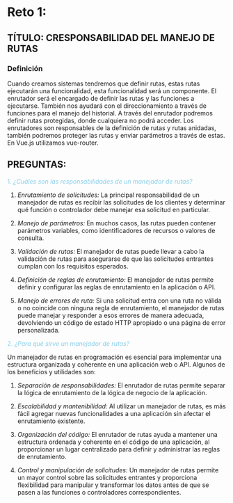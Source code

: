 # Reto 1:
## TÍTULO: CRESPONSABILIDAD DEL MANEJO DE RUTAS

###  Definición
Cuando creamos sistemas tendremos que definir rutas, estas rutas ejecutarán una
funcionalidad, esta funcionalidad será un componente.
El enrutador será el encargado de definir las rutas y las funciones a ejecutarse. También
nos ayudará con el direccionamiento a través de funciones para el manejo del historial.
A través del enrutador podremos definir rutas protegidas, donde cualquiera no podrá
acceder. Los enrutadores son responsables de la definición de rutas y rutas anidadas,
también podremos proteger las rutas y enviar parámetros a través de estas.
En Vue.js utilizamos vue-router.

## PREGUNTAS:

<span style="color:skyblue">1. *¿Cuáles son las responsabilidades de un manejador de rutas?*</span>

1. *Enrutamiento de solicitudes:*  La principal responsabilidad de un manejador de rutas es recibir las solicitudes de los clientes y determinar qué función o controlador debe manejar esa solicitud en particular.

2. *Manejo de parámetros:*  En muchos casos, las rutas pueden contener parámetros variables, como identificadores de recursos o valores de consulta.

3. *Validación de rutas:* El manejador de rutas puede llevar a cabo la validación de rutas para asegurarse de que las solicitudes entrantes cumplan con los requisitos esperados.
 
4. *Definición de reglas de enrutamiento:* El manejador de rutas permite definir y configurar las reglas de enrutamiento en la aplicación o API.

5. *Manejo de errores de ruta:* Si una solicitud entra con una ruta no válida o no coincide con ninguna regla de enrutamiento, el manejador de rutas puede manejar y responder a esos errores de manera adecuada, devolviendo un código de estado HTTP apropiado o una página de error personalizada. 


<span style="color:skyblue">2. *¿Para qué sirve un manejador de rutas?*</span>

Un manejador de rutas en programación es esencial para implementar una estructura organizada y coherente en una aplicación web o API. Algunos de los beneficios y utilidades son:

1. *Separación de responsabilidades:*  El enrutador de rutas permite separar la lógica de enrutamiento de la lógica de negocio de la aplicación.

2. *Escalabilidad y mantenibilidad:* Al utilizar un manejador de rutas, es más fácil agregar nuevas funcionalidades a una aplicación sin afectar el enrutamiento existente.

3. *Organización del código:* El enrutador de rutas ayuda a mantener una estructura ordenada y coherente en el código de una aplicación, al proporcionar un lugar centralizado para definir y administrar las reglas de enrutamiento.

4. *Control y manipulación de solicitudes:* Un manejador de rutas permite un mayor control sobre las solicitudes entrantes y proporciona flexibilidad para manipular y transformar los datos antes de que se pasen a las funciones o controladores correspondientes.








